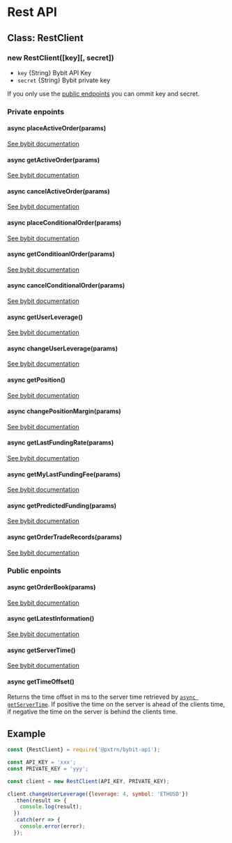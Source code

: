 # Rest API


## Class: RestClient


### new RestClient([key][, secret])
- `key` {String} Bybit API Key
- `secret` {String} Bybit private key

If you only use the [public endpoints](#public-endpoints) you can ommit key and secret.


### Private enpoints

#### async placeActiveOrder(params)
[See bybit documentation](https://github.com/bybit-exchange/bybit-official-api-docs/blob/master/en/rest_api.md#place-active-order)

#### async getActiveOrder(params)
[See bybit documentation](https://github.com/bybit-exchange/bybit-official-api-docs/blob/master/en/rest_api.md#get-active-order)

#### async cancelActiveOrder(params)
[See bybit documentation](https://github.com/bybit-exchange/bybit-official-api-docs/blob/master/en/rest_api.md#cancel-active-order)

#### async placeConditionalOrder(params)
[See bybit documentation](https://github.com/bybit-exchange/bybit-official-api-docs/blob/master/en/rest_api.md#place-conditional-order)

#### async getConditioanlOrder(params)
[See bybit documentation](https://github.com/bybit-exchange/bybit-official-api-docs/blob/master/en/rest_api.md#get-conditional-order)

#### async cancelConditionalOrder(params)
[See bybit documentation](https://github.com/bybit-exchange/bybit-official-api-docs/blob/master/en/rest_api.md#cancel-conditional-order-)

#### async getUserLeverage()
[See bybit documentation](https://github.com/bybit-exchange/bybit-official-api-docs/blob/master/en/rest_api.md#user-leverage)

#### async changeUserLeverage(params)
[See bybit documentation](https://github.com/bybit-exchange/bybit-official-api-docs/blob/master/en/rest_api.md#-change-user-leverage)

#### async getPosition()
[See bybit documentation](https://github.com/bybit-exchange/bybit-official-api-docs/blob/master/en/rest_api.md#-my-position)

#### async changePositionMargin(params)
[See bybit documentation](https://github.com/bybit-exchange/bybit-official-api-docs/blob/master/en/rest_api.md#-change-position-margin)

#### async getLastFundingRate(params)
[See bybit documentation](https://github.com/bybit-exchange/bybit-official-api-docs/blob/master/en/rest_api.md#-get-the-last-funding-rate)

#### async getMyLastFundingFee(params)
[See bybit documentation](https://github.com/bybit-exchange/bybit-official-api-docs/blob/master/en/rest_api.md#-get-my-last-funding-fee)

#### async getPredictedFunding(params)
[See bybit documentation](https://github.com/bybit-exchange/bybit-official-api-docs/blob/master/en/rest_api.md#get-predicted-funding-rate-and-funding-fee)

#### async getOrderTradeRecords(params)
[See bybit documentation](https://github.com/bybit-exchange/bybit-official-api-docs/blob/master/en/rest_api.md#get-the-trade-records-of-a-order)


### Public enpoints

#### async getOrderBook(params)
[See bybit documentation](https://github.com/bybit-exchange/bybit-official-api-docs/blob/master/en/rest_api.md#get-orderbook)

#### async getLatestInformation()
[See bybit documentation](https://github.com/bybit-exchange/bybit-official-api-docs/blob/master/en/rest_api.md#latest-information-for-symbol)

#### async getServerTime()
[See bybit documentation](https://github.com/bybit-exchange/bybit-official-api-docs/blob/master/en/rest_api.md#server-time)

#### async getTimeOffset()

Returns the time offset in ms to the server time retrieved by [`async getServerTime`](#async-getservertime).
If positive the time on the server is ahead of the clients time, if negative the time on the server is behind the clients time.  


## Example

```js
const {RestClient} = require('@pxtrn/bybit-api');

const API_KEY = 'xxx';
const PRIVATE_KEY = 'yyy';

const client = new RestClient(API_KEY, PRIVATE_KEY);

client.changeUserLeverage({leverage: 4, symbol: 'ETHUSD'})
  .then(result => {
    console.log(result);
  })
  .catch(err => {
    console.error(error);
  });
```
